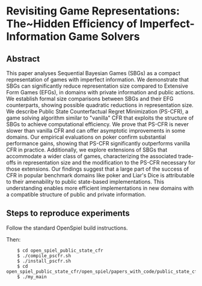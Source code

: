 # Revisiting Game Representations: The~Hidden Efficiency of Imperfect-Information Game Solvers

## Abstract

This paper analyses Sequential Bayesian Games (SBGs) as a compact representation of games with imperfect information. We demonstrate that SBGs can significantly reduce representation size compared to Extensive Form Games (EFGs), in domains with private information and public actions. 
We establish formal size comparisons between SBGs and their EFG counterparts, showing possible quadratic reductions in representation size. We describe Public State Counterfactual Regret Minimization (PS-CFR), a game solving algorithm similar to "vanilla" CFR that exploits the structure of SBGs to achieve computational efficiency.
We prove that PS-CFR is never slower than vanilla CFR and can offer asymptotic improvements in some domains. Our empirical evaluations on poker confirm substantial performance gains, showing that PS-CFR significantly outperforms vanilla CFR in practice. 
Additionally, we explore extensions of SBGs that accommodate a wider class of games, characterizing the associated trade-offs in representation size and the modification to the PS-CFR necessary for those extensions.
Our findings suggest that a large part of the success of CFR in popular benchmark domains like poker and Liar's Dice is attributable to their amenability to public state-based implementations. This understanding enables more efficient implementations in new domains with a compatible structure of public and private information.

## Steps to reproduce experiments

Follow the standard OpenSpiel build instructions. 


Then:

```
    $ cd open_spiel_public_state_cfr
    $ ./compile_pscfr.sh
    $ ./install_pscfr.sh
    $ cd open_spiel_public_state_cfr/open_spiel/papers_with_code/public_state_cfr
    $ ./my_main
```

